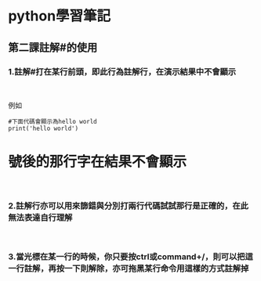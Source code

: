 # python學習筆記

## 第二課註解#的使用

### 1.註解#打在某行前頭，即此行為註解行，在演示結果中不會顯示

&nbsp;

例如

```
#下面代碼會顯示為hello world
print('hello world')
```

# 號後的那行字在結果不會顯示

&nbsp;

### 2.註解行亦可以用來篩錯與分別打兩行代碼試試那行是正確的，在此無法表達自行理解

&nbsp;

### 3.當光標在某一行的時候，你只要按ctrl或command+/，則可以把這一行註解，再按一下則解除，亦可拖黑某行命令用這樣的方式註解掉
